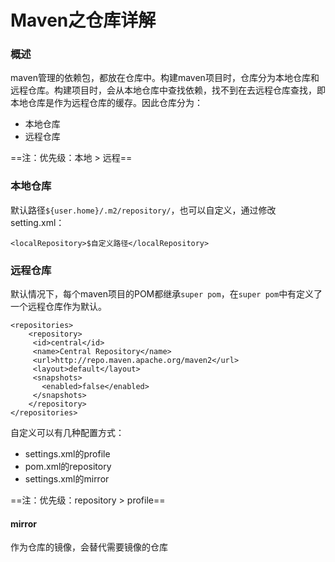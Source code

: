 # Maven之仓库详解
### 概述
maven管理的依赖包，都放在仓库中。构建maven项目时，仓库分为本地仓库和远程仓库。构建项目时，会从本地仓库中查找依赖，找不到在去远程仓库查找，即本地仓库是作为远程仓库的缓存。因此仓库分为：

* 本地仓库
* 远程仓库

==注：优先级：本地 > 远程==

### 本地仓库
默认路径`${user.home}/.m2/repository/`，也可以自定义，通过修改setting.xml：

```
<localRepository>$自定义路径</localRepository>
```
### 远程仓库
默认情况下，每个maven项目的POM都继承`super pom`，在`super pom`中有定义了一个远程仓库作为默认。

```
<repositories>
	<repository>
	 <id>central</id>
	 <name>Central Repository</name>
	 <url>http://repo.maven.apache.org/maven2</url>
	 <layout>default</layout>
	 <snapshots>
	   <enabled>false</enabled>
	 </snapshots>
	</repository>
</repositories>
```
自定义可以有几种配置方式：

* settings.xml的profile
* pom.xml的repository
* settings.xml的mirror

==注：优先级：repository > profile==
#### mirror
作为仓库的镜像，会替代需要镜像的仓库


